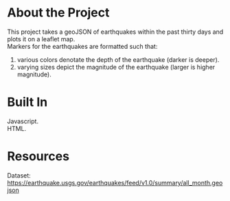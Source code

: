 # About the Project
This project takes a geoJSON of earthquakes within the past thirty days and plots it on a leaflet map.  
Markers for the earthquakes are formatted such that:
1. various colors denotate the depth of the earthquake (darker is deeper).
2. varying sizes depict the magnitude of the earthquake (larger is higher magnitude).  

# Built In
Javascript.  
HTML.  

# Resources
Dataset: https://earthquake.usgs.gov/earthquakes/feed/v1.0/summary/all_month.geojson
